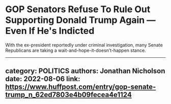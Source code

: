 # GOP Senators Refuse To Rule Out Supporting Donald Trump Again — Even If He's Indicted

With the ex-president reportedly under criminal investigation, many Senate Republicans are taking a wait-and-hope-it-doesn’t-happen stance.

---
category: POLITICS
authors: Jonathan Nicholson
date: 2022-08-06
link: https://www.huffpost.com/entry/gop-senate-trump_n_62ed7803e4b09fecea4e1124
---
